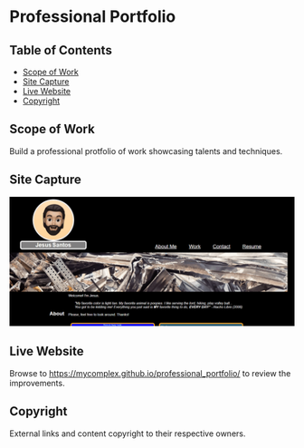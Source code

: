 # Professional Portfolio

## Table of Contents

- [Scope of Work](#scope-of-work)
- [Site Capture](#site-capture)
- [Live Website](#live-website)
- [Copyright](#copyright)

## Scope of Work

Build a professional protfolio of work showcasing talents and techniques.

## Site Capture
![sitecap](./assets/images/sitecap.gif)

## Live Website

Browse to https://mycomplex.github.io/professional_portfolio/ to review the improvements.

## Copyright

External links and content copyright to their respective owners.
